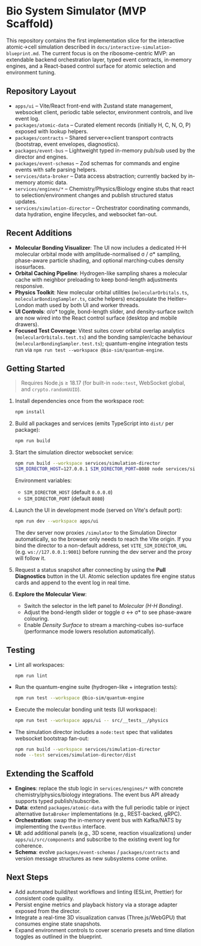 # Bio System Simulator (MVP Scaffold)

This repository contains the first implementation slice for the interactive atomic→cell simulation described in `docs/interactive-simulation-blueprint.md`. The current focus is on the ribosome-centric MVP: an extendable backend orchestration layer, typed event contracts, in-memory engines, and a React-based control surface for atomic selection and environment tuning.

## Repository Layout

- `apps/ui` – Vite/React front-end with Zustand state management, websocket client, periodic table selector, environment controls, and live event log.
- `packages/atomic-data` – Curated element records (initially H, C, N, O, P) exposed with lookup helpers.
- `packages/contracts` – Shared server↔client transport contracts (bootstrap, event envelopes, diagnostics).
- `packages/event-bus` – Lightweight typed in-memory pub/sub used by the director and engines.
- `packages/event-schemas` – Zod schemas for commands and engine events with safe parsing helpers.
- `services/data-broker` – Data access abstraction; currently backed by in-memory atomic data.
- `services/engines/*` – Chemistry/Physics/Biology engine stubs that react to selection/environment changes and publish structured status updates.
- `services/simulation-director` – Orchestrator coordinating commands, data hydration, engine lifecycles, and websocket fan-out.

## Recent Additions

- **Molecular Bonding Visualizer**: The UI now includes a dedicated H–H molecular orbital mode with amplitude-normalised σ / σ\* sampling, phase-aware particle shading, and optional marching‑cubes density isosurfaces.
- **Orbital Caching Pipeline**: Hydrogen-like sampling shares a molecular cache with neighbor preloading to keep bond-length adjustments responsive.
- **Physics Toolkit**: New molecular orbital utilities (`molecularOrbitals.ts`, `molecularBondingSampler.ts`, cache helpers) encapsulate the Heitler–London math used by both UI and worker threads.
- **UI Controls**: σ/σ\* toggle, bond-length slider, and density-surface switch are now wired into the React control surface (desktop and mobile drawers).
- **Focused Test Coverage**: Vitest suites cover orbital overlap analytics (`molecularOrbitals.test.ts`) and the bonding sampler/cache behaviour (`molecularBondingSampler.test.ts`); quantum-engine integration tests run via `npm run test --workspace @bio-sim/quantum-engine`.

## Getting Started

> Requires Node.js ≥ 18.17 (for built-in `node:test`, WebSocket global, and `crypto.randomUUID`).

1. Install dependencies once from the workspace root:

   ```bash
   npm install
   ```

2. Build all packages and services (emits TypeScript into `dist/` per package):

   ```bash
   npm run build
   ```

3. Start the simulation director websocket service:

   ```bash
   npm run build --workspace services/simulation-director
   SIM_DIRECTOR_HOST=127.0.0.1 SIM_DIRECTOR_PORT=8080 node services/simulation-director/dist/index.js
   ```

   Environment variables:
   - `SIM_DIRECTOR_HOST` (default `0.0.0.0`)
   - `SIM_DIRECTOR_PORT` (default `8080`)

4. Launch the UI in development mode (served on Vite's default port):

   ```bash
   npm run dev --workspace apps/ui
   ```

   The dev server now proxies `/simulator` to the Simulation Director automatically, so the browser only needs to reach the Vite origin. If you bind the director to a non-default address, set `VITE_SIM_DIRECTOR_URL` (e.g. `ws://127.0.0.1:9001`) before running the dev server and the proxy will follow it.


5. Request a status snapshot after connecting by using the **Pull Diagnostics** button in the UI. Atomic selection updates fire engine status cards and append to the event log in real time.

6. **Explore the Molecular View**:
   - Switch the selector in the left panel to *Molecular (H-H Bonding)*.
   - Adjust the bond-length slider or toggle σ ↔ σ\* to see phase-aware colouring.
   - Enable *Density Surface* to stream a marching-cubes iso-surface (performance mode lowers resolution automatically).

## Testing

- Lint all workspaces:

  ```bash
  npm run lint
  ```

- Run the quantum-engine suite (hydrogen-like + integration tests):

  ```bash
  npm run test --workspace @bio-sim/quantum-engine
  ```

- Execute the molecular bonding unit tests (UI workspace):

  ```bash
  npm run test --workspace apps/ui -- src/__tests__/physics
  ```

- The simulation director includes a `node:test` spec that validates websocket bootstrap fan-out:

  ```bash
  npm run build --workspace services/simulation-director
  node --test services/simulation-director/dist
  ```

## Extending the Scaffold

- **Engines**: replace the stub logic in `services/engines/*` with concrete chemistry/physics/biology integrations. The event bus API already supports typed publish/subscribe.
- **Data**: extend `packages/atomic-data` with the full periodic table or inject alternative `DataBroker` implementations (e.g., REST-backed, gRPC).
- **Orchestration**: swap the in-memory event bus with Kafka/NATS by implementing the `EventBus` interface.
- **UI**: add additional panels (e.g., 3D scene, reaction visualizations) under `apps/ui/src/components` and subscribe to the existing event log for coherence.
- **Schema**: evolve `packages/event-schemas` / `packages/contracts` and version message structures as new subsystems come online.

## Next Steps

- Add automated build/test workflows and linting (ESLint, Prettier) for consistent code quality.
- Persist engine metrics and playback history via a storage adapter exposed from the director.
- Integrate a real-time 3D visualization canvas (Three.js/WebGPU) that consumes engine state snapshots.
- Expand environment controls to cover scenario presets and time dilation toggles as outlined in the blueprint.
